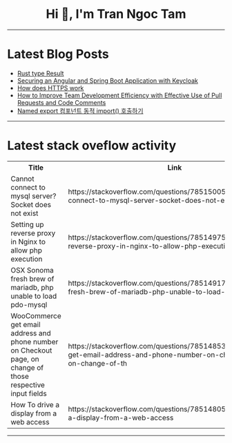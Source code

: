 <h1 align="center">Hi 👋, I'm Tran Ngoc Tam</h1>

---

# Latest Blog Posts 
<!-- BLOG-POST-LIST:START -->
- [Rust type Result](https://dev.to/zhangwuji/rust-type-result-150p)
- [Securing an Angular and Spring Boot Application with Keycloak](https://dev.to/phasetwo/securing-an-angular-and-spring-boot-application-with-keycloak-2oj6)
- [How does HTTPS work](https://dev.to/zacharylee/how-does-https-work-18pp)
- [How to Improve Team Development Efficiency with Effective Use of Pull Requests and Code Comments](https://dev.to/femtowork/how-to-improve-team-development-efficiency-with-effective-use-of-pull-requests-and-code-comments-f2p)
- [Named export 컴포넌트 동적 import&lpar;&rpar; 호출하기](https://dev.to/hxxtae/named-export-keomponeonteu-dongjeog-import-hoculhagi-dnm)
<!-- BLOG-POST-LIST:END -->

---

# Latest stack oveflow activity
<table>
  <tr><th>Title</th><th>Link</th></tr>
  <!-- STACKOVERFLOW:START --><tr><td>Cannot connect to mysql server? Socket does not exist</td><td>https://stackoverflow.com/questions/78515005/cannot-connect-to-mysql-server-socket-does-not-exist</td></tr><tr><td>Setting up reverse proxy in Nginx to allow php execution</td><td>https://stackoverflow.com/questions/78514975/setting-up-reverse-proxy-in-nginx-to-allow-php-execution</td></tr><tr><td>OSX Sonoma fresh brew of mariadb, php unable to load pdo-mysql</td><td>https://stackoverflow.com/questions/78514917/osx-sonoma-fresh-brew-of-mariadb-php-unable-to-load-pdo-mysql</td></tr><tr><td>WooCommerce get email address and phone number on Checkout page, on change of those respective input fields</td><td>https://stackoverflow.com/questions/78514853/woocommerce-get-email-address-and-phone-number-on-checkout-page-on-change-of-th</td></tr><tr><td>How To drive a display from a web access</td><td>https://stackoverflow.com/questions/78514805/how-to-drive-a-display-from-a-web-access</td></tr><!-- STACKOVERFLOW:END -->
</table>

---


